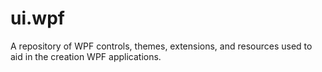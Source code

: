 # ui.wpf
A repository of WPF controls, themes, extensions, and resources used to aid in the creation WPF applications. 
